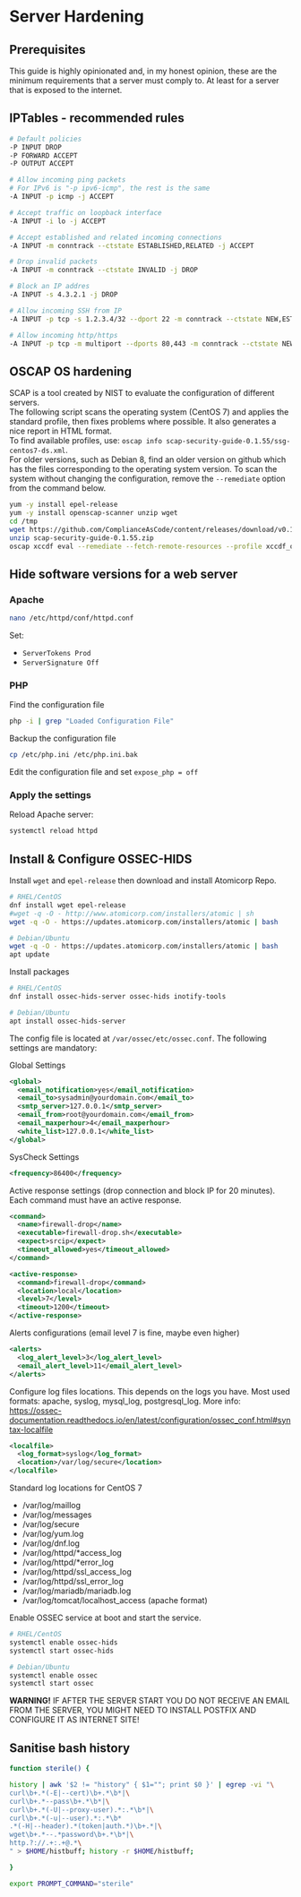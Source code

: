 # Server Hardening

## Prerequisites

This guide is highly opinionated and, in my honest opinion, these are the minimum requirements that a server must comply to. At least for a server that is exposed to the internet.

## IPTables - recommended rules

```bash
# Default policies
-P INPUT DROP
-P FORWARD ACCEPT
-P OUTPUT ACCEPT

# Allow incoming ping packets
# For IPv6 is "-p ipv6-icmp", the rest is the same
-A INPUT -p icmp -j ACCEPT

# Accept traffic on loopback interface
-A INPUT -i lo -j ACCEPT

# Accept established and related incoming connections
-A INPUT -m conntrack --ctstate ESTABLISHED,RELATED -j ACCEPT

# Drop invalid packets
-A INPUT -m conntrack --ctstate INVALID -j DROP

# Block an IP addres
-A INPUT -s 4.3.2.1 -j DROP

# Allow incoming SSH from IP
-A INPUT -p tcp -s 1.2.3.4/32 --dport 22 -m conntrack --ctstate NEW,ESTABLISHED -j ACCEPT

# Allow incoming http/https
-A INPUT -p tcp -m multiport --dports 80,443 -m conntrack --ctstate NEW,ESTABLISHED -j ACCEPT
```

## OSCAP OS hardening

SCAP is a tool created by NIST to evaluate the configuration of different servers.  
The following script scans the operating system (CentOS 7) and applies the standard profile, then fixes problems where possible. It also generates a nice report in HTML format.  
To find available profiles, use: ```oscap info scap-security-guide-0.1.55/ssg-centos7-ds.xml```.  
For older versions, such as Debian 8, find an older version on github which has the files corresponding to the operating system version.
To scan the system without changing the configuration, remove the ``--remediate`` option from the command below.

```bash
yum -y install epel-release
yum -y install openscap-scanner unzip wget
cd /tmp
wget https://github.com/ComplianceAsCode/content/releases/download/v0.1.55/scap-security-guide-0.1.55.zip
unzip scap-security-guide-0.1.55.zip
oscap xccdf eval --remediate --fetch-remote-resources --profile xccdf_org.ssgproject.content_profile_standard --results-arf results.xml --report report.html --oval-results scap-security-guide-0.1.55/ssg-centos7-ds.xml
```

## Hide software versions for a web server

### __Apache__

```bash
nano /etc/httpd/conf/httpd.conf
```

Set:

* ```ServerTokens Prod```
* ```ServerSignature Off```

### __PHP__

Find the configuration file

```bash
php -i | grep "Loaded Configuration File"
```

Backup the configuration file

```bash
cp /etc/php.ini /etc/php.ini.bak
```

Edit the configuration file and set ```expose_php = off```

### Apply the settings

Reload Apache server:

```bash
systemctl reload httpd
```

## Install & Configure OSSEC-HIDS

Install ```wget``` and ```epel-release``` then download and install Atomicorp Repo.

```bash
# RHEL/CentOS
dnf install wget epel-release
#wget -q -O - http://www.atomicorp.com/installers/atomic | sh
wget -q -O - https://updates.atomicorp.com/installers/atomic | bash

# Debian/Ubuntu
wget -q -O - https://updates.atomicorp.com/installers/atomic | bash
apt update
```

Install packages

```bash
# RHEL/CentOS
dnf install ossec-hids-server ossec-hids inotify-tools

# Debian/Ubuntu
apt install ossec-hids-server
```

The config file is located at ```/var/ossec/etc/ossec.conf```. The following settings are mandatory:

Global Settings

```xml
<global>
  <email_notification>yes</email_notification>  
  <email_to>sysadmin@yourdomain.com</email_to>
  <smtp_server>127.0.0.1</smtp_server> 
  <email_from>root@yourdomain.com</email_from>
  <email_maxperhour>4</email_maxperhour>
  <white_list>127.0.0.1</white_list>
</global>
```

SysCheck Settings

```xml
<frequency>86400</frequency>
```

Active response settings (drop connection and block IP for 20 minutes). Each command must have an active response.

```xml
<command>
  <name>firewall-drop</name>
  <executable>firewall-drop.sh</executable>
  <expect>srcip</expect>
  <timeout_allowed>yes</timeout_allowed>
</command>

<active-response>
  <command>firewall-drop</command>
  <location>local</location>
  <level>7</level>
  <timeout>1200</timeout>
</active-response>
```

Alerts configurations (email level 7 is fine, maybe even higher)

```xml
<alerts>
  <log_alert_level>3</log_alert_level>
  <email_alert_level>11</email_alert_level>
</alerts>
```

Configure log files locations. This depends on the logs you have. Most used formats: apache, syslog, mysql_log, postgresql_log. More info: <https://ossec-documentation.readthedocs.io/en/latest/configuration/ossec_conf.html#syntax-localfile>

```xml
<localfile>
  <log_format>syslog</log_format>
  <location>/var/log/secure</location>
</localfile>
```

Standard log locations for CentOS 7

* /var/log/maillog
* /var/log/messages
* /var/log/secure
* /var/log/yum.log
* /var/log/dnf.log
* /var/log/httpd/*access_log
* /var/log/httpd/*error_log
* /var/log/httpd/ssl_access_log
* /var/log/httpd/ssl_error_log
* /var/log/mariadb/mariadb.log
* /var/log/tomcat/localhost_access (apache format)

Enable OSSEC service at boot and start the service.

```bash
# RHEL/CentOS
systemctl enable ossec-hids
systemctl start ossec-hids

# Debian/Ubuntu
systemctl enable ossec
systemctl start ossec
```

__WARNING!__ IF AFTER THE SERVER START YOU DO NOT RECEIVE AN EMAIL FROM THE SERVER, YOU MIGHT NEED TO INSTALL POSTFIX AND CONFIGURE IT AS INTERNET SITE!

## Sanitise bash history

```bash
function sterile() {

history | awk '$2 != "history" { $1=""; print $0 }' | egrep -vi "\
curl\b+.*(-E|--cert)\b+.*\b*|\
curl\b+.*--pass\b+.*\b*|\
curl\b+.*(-U|--proxy-user).*:.*\b*|\
curl\b+.*(-u|--user).*:.*\b*
.*(-H|--header).*(token|auth.*)\b+.*|\
wget\b+.*--.*password\b+.*\b*|\
http.?://.+:.+@.*\
" > $HOME/histbuff; history -r $HOME/histbuff;

}

export PROMPT_COMMAND="sterile"
```
